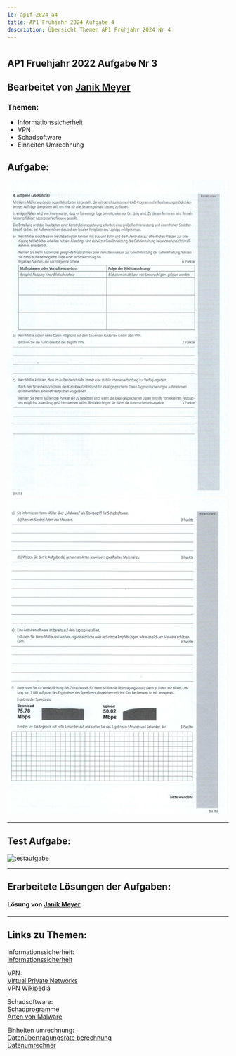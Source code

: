 ```yaml
---
id: ap1f_2024_a4
title: AP1 Frühjahr 2024 Aufgabe 4
description: Übersicht Themen AP1 Frühjahr 2024 Nr 4
---
```


#
## AP1 Fruehjahr 2022 Aufgabe Nr 3

## Bearbeitet von [Janik Meyer](../ap1f_2024/solution/ap1f_2024_a4_solution.md)

### Themen:

* Informationssicherheit
* VPN
* Schadsoftware
* Einheiten Umrechnung

## Aufgabe:

![Aufgabe 4 Teil 1](/img/AP1/2024/ap1f_2024/AP1_2024_Fruehjahr_Aufgabe4_1.jpg)  
![Aufgabe 4 Teil 2](/img/AP1/2024/ap1f_2024/AP1_2024_Fruehjahr_Aufgabe4_2.jpg)  

----

## Test Aufgabe:

![testaufgabe](/img/2024/AP1/ap1f_2024/Fruehjahr_2024_Aufgabe4_Holldack.jpg)  

----

## Erarbeitete Lösungen der Aufgaben:

#### Lösung von [Janik Meyer](../ap1f_2024/solution/ap1f_2024_a4_solution.md)

----

## Links zu Themen:

Informationssicherheit:  
[Informationssicherheit](https://brekom.de/ratgeber-it-sicherheit/informationssicherheit/)  

VPN:  
[Virtual Private Networks](https://www.bsi.bund.de/DE/Themen/Verbraucherinnen-und-Verbraucher/Informationen-und-Empfehlungen/Cyber-Sicherheitsempfehlungen/Router-WLAN-VPN/Virtual-Private-Networks-VPN/virtual-private-networks-vpn_node.html)  
[VPN Wikipedia](https://de.wikipedia.org/wiki/Virtual_Private_Network)  

Schadsoftware:  
[Schadprogramme](https://www.bsi.bund.de/DE/Themen/Verbraucherinnen-und-Verbraucher/Cyber-Sicherheitslage/Methoden-der-Cyber-Kriminalitaet/Schadprogramme/schadprogramme_node.html)  
[Arten von Malware](https://www.kaspersky.de/resource-center/threats/types-of-malware)  

Einheiten umrechnung:  
[Datenübertragungsrate berechnung](https://kohnlehome.de/netz/Datenuebertragungsrate.pdf)  
[Datenumrechner](https://www.online-rechner.net/datenmenge/gibibyte/)  
